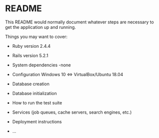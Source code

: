 # README

This README would normally document whatever steps are necessary to get the
application up and running.

Things you may want to cover:

* Ruby version 2.4.4

* Rails version 5.2.1

* System dependencies -none

* Configuration Windows 10 <=> VirtualBox/Ubuntu 18.04

* Database creation

* Database initialization

* How to run the test suite

* Services (job queues, cache servers, search engines, etc.)

* Deployment instructions

* ...
